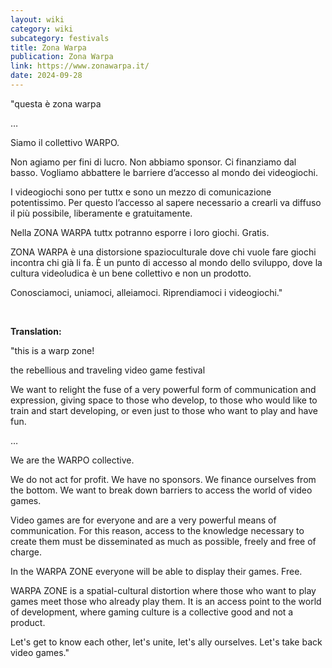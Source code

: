 ```yaml
---
layout: wiki
category: wiki
subcategory: festivals
title: Zona Warpa
publication: Zona Warpa
link: https://www.zonawarpa.it/
date: 2024-09-28
---
```


"questa è zona warpa

…

Siamo il collettivo WARPO.

Non agiamo per fini di lucro. Non abbiamo sponsor. Ci finanziamo dal basso. Vogliamo abbattere le barriere d’accesso al mondo dei videogiochi.

I videogiochi sono per tuttx e sono un mezzo di comunicazione potentissimo. Per questo l’accesso al sapere necessario a crearli va diffuso il più possibile, liberamente e gratuitamente.

Nella ZONA WARPA tuttx potranno esporre i loro giochi. Gratis.

ZONA WARPA è una distorsione spazioculturale dove chi vuole fare giochi incontra chi già li fa. È un punto di accesso al mondo dello sviluppo, dove la cultura videoludica è un bene collettivo e non un prodotto.

Conosciamoci, uniamoci, alleiamoci. Riprendiamoci i videogiochi."

<br>

**Translation:**

"this is a warp zone!

the rebellious and traveling video game festival

We want to relight the fuse of a very powerful form of communication and expression, giving space to those who develop, to those who would like to train and start developing, or even just to those who want to play and have fun.

…

We are the WARPO collective.

We do not act for profit. We have no sponsors. We finance ourselves from the bottom. We want to break down barriers to access the world of video games.

Video games are for everyone and are a very powerful means of communication. For this reason, access to the knowledge necessary to create them must be disseminated as much as possible, freely and free of charge.

In the WARPA ZONE everyone will be able to display their games. Free.

WARPA ZONE is a spatial-cultural distortion where those who want to play games meet those who already play them. It is an access point to the world of development, where gaming culture is a collective good and not a product.

Let's get to know each other, let's unite, let's ally ourselves. Let's take back video games."
